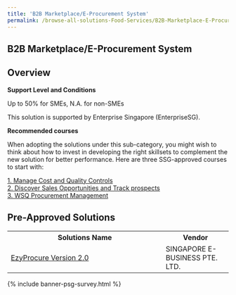 ```yaml
---
title: 'B2B Marketplace/E-Procurement System'
permalink: /browse-all-solutions-Food-Services/B2B-Marketplace-E-Procurement-System
---
```


## B2B Marketplace/E-Procurement System
## Overview

**Support Level and Conditions**

Up to 50% for SMEs, N.A. for non-SMEs

This solution is supported by Enterprise Singapore (EnterpriseSG).

**Recommended courses**

When adopting the solutions under this sub-category, you might wish to think about how to invest in developing the right skillsets to complement the new solution for better performance. Here are three SSG-approved courses to start with:

<a href='https://sfec.enterprisejobskills.gov.sg/Course_Internet/CourseDetail.aspx?CoursesReferenceNumber=TGS-2017501427'  target='_blank' rel='noopener'>1. Manage Cost and Quality Controls</a><br>
<a href='https://sfec.enterprisejobskills.gov.sg/Course_Internet/CourseDetail.aspx?CoursesReferenceNumber=TGS-2020503747'  target='_blank' rel='noopener'>2. Discover Sales Opportunities and Track prospects</a><br>
<a href='https://sfec.enterprisejobskills.gov.sg/Course_Internet/CourseDetail.aspx?CoursesReferenceNumber=TGS-2022010683'  target='_blank' rel='noopener'>3. WSQ Procurement Management </a><br>

## Pre-Approved Solutions

<table>
<tr>
<th style='width: auto;'><b>Solutions Name</b></th>
<th style='width: 30%;'><b>Vendor</b></th>
</tr>
<tr>
<td><a href='/productivity-solutions-grant/solutionrepo/solution761' target='_blank'>EzyProcure Version 2.0</a><br></td>
<td>SINGAPORE E-BUSINESS PTE. LTD.</td>
</tr>
</table>

{% include banner-psg-survey.html %}
